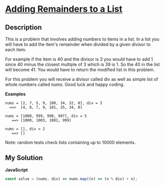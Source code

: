 # [Adding Remainders to a List](https://www.codewars.com/kata/5acc3634c6fde760ec0001f7)

## Description

This is a problem that involves adding numbers to items in a list. In a list you will have to add the item's remainder when divided by a given divisor to each item.

For example if the item is 40 and the divisor is 3 you would have to add 1 since 40 minus the closest multiple of 3 which is 39 is 1. So the 40 in the list will become 41. You would have to return the modified list in this problem.

For this problem you will receive a divisor called div as well as simple list of whole numbers called nums. Good luck and happy coding.

**Examples**

```
nums = [2, 7, 5, 9, 100, 34, 32, 0], div = 3
  ==>  [4, 8, 7, 9, 101, 35, 34, 0]

nums = [1000, 999, 998, 997], div = 5
   ==> [1000, 1003, 1001, 999]

nums = [], div = 2
   ==> []
```

Note: random tests check lists containing up to 10000 elements.

## My Solution

**JavaScript**

```js
const solve = (nums, div) => nums.map((n) => (n % div) + n);
```
